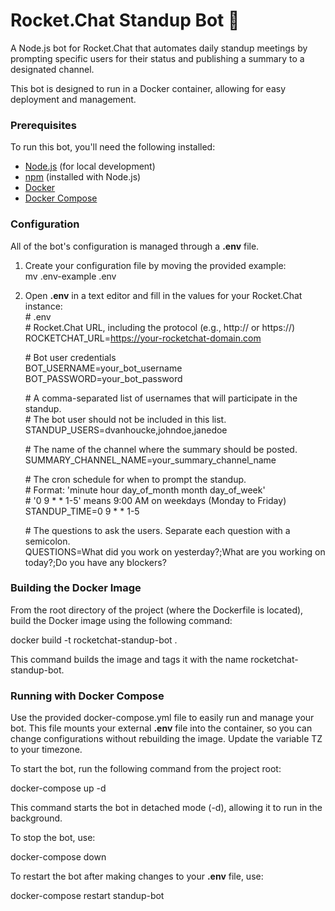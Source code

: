 # **Rocket.Chat Standup Bot 🤖**

A Node.js bot for Rocket.Chat that automates daily standup meetings by prompting specific users for their status and publishing a summary to a designated channel.

This bot is designed to run in a Docker container, allowing for easy deployment and management.

### **Prerequisites**

To run this bot, you'll need the following installed:

* [Node.js](https://nodejs.org/) (for local development)  
* [npm](https://www.npmjs.com/) (installed with Node.js)  
* [Docker](https://www.docker.com/)  
* [Docker Compose](https://docs.docker.com/compose/)

### **Configuration**

All of the bot's configuration is managed through a **.env** file.

1. Create your configuration file by moving the provided example:  
   mv .env-example .env

2. Open **.env** in a text editor and fill in the values for your Rocket.Chat instance:  
   \# .env  
   \# Rocket.Chat URL, including the protocol (e.g., http:// or https://)  
   ROCKETCHAT\_URL=https://your-rocketchat-domain.com

   \# Bot user credentials  
   BOT\_USERNAME=your\_bot\_username  
   BOT\_PASSWORD=your\_bot\_password

   \# A comma-separated list of usernames that will participate in the standup.  
   \# The bot user should not be included in this list.  
   STANDUP\_USERS=dvanhoucke,johndoe,janedoe

   \# The name of the channel where the summary should be posted.  
   SUMMARY\_CHANNEL\_NAME=your\_summary\_channel\_name

   \# The cron schedule for when to prompt the standup.  
   \# Format: 'minute hour day\_of\_month month day\_of\_week'  
   \# '0 9 \* \* 1-5' means 9:00 AM on weekdays (Monday to Friday)  
   STANDUP\_TIME=0 9 \* \* 1-5

   \# The questions to ask the users. Separate each question with a semicolon.  
   QUESTIONS=What did you work on yesterday?;What are you working on today?;Do you have any blockers?

### **Building the Docker Image**

From the root directory of the project (where the Dockerfile is located), build the Docker image using the following command:

docker build \-t rocketchat-standup-bot .

This command builds the image and tags it with the name rocketchat-standup-bot.

### **Running with Docker Compose**

Use the provided docker-compose.yml file to easily run and manage your bot. This file mounts your external **.env** file into the container, so you can change configurations without rebuilding the image. Update the variable TZ to your timezone.

To start the bot, run the following command from the project root:

docker-compose up \-d

This command starts the bot in detached mode (-d), allowing it to run in the background.

To stop the bot, use:

docker-compose down

To restart the bot after making changes to your **.env** file, use:

docker-compose restart standup-bot  
